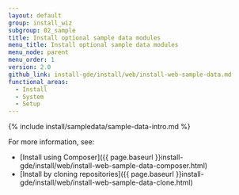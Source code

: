 ```yaml
---
layout: default
group: install_wiz
subgroup: 02_sample
title: Install optional sample data modules
menu_title: Install optional sample data modules
menu_node: parent
menu_order: 1
version: 2.0
github_link: install-gde/install/web/install-web-sample-data.md
functional_areas:
  - Install
  - System
  - Setup
---
```


{% include install/sampledata/sample-data-intro.md %}

For more information, see:

*	[Install using Composer]({{ page.baseurl }}install-gde/install/web/install-web-sample-data-composer.html)
*	[Install by cloning repositories]({{ page.baseurl }}install-gde/install/web/install-web-sample-data-clone.html)
